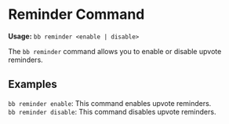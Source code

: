 # Reminder Command

**Usage:** `bb reminder <enable | disable>`

The `bb reminder` command allows you to enable or disable upvote reminders.

## Examples

`bb reminder enable`: This command enables upvote reminders.  
`bb reminder disable`: This command disables upvote reminders.
